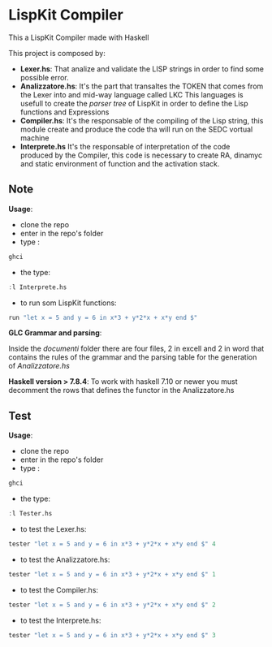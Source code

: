 # LispKit Compiler

This a LispKit Compiler made with Haskell

This project is composed by:

+ **Lexer.hs**:  That analize and validate the LISP strings in order to find some possible error.
+ **Analizzatore.hs**: It's the part that transaltes the TOKEN that comes from the Lexer into and mid-way language called LKC
                   This languages is usefull to create the *parser tree* of LispKit in order to define the Lisp functions and Expressions
+ **Compiler.hs**: It's the responsable of the compiling of the Lisp string, this module create and produce the code tha will run on the SEDC vortual machine
+ **Interprete.hs** It's the responsable of interpretation of the code produced by the Compiler, this code is necessary to create RA, dinamyc and static environment of function and the activation stack.


## Note

**Usage**: 

- clone the repo 
- enter in the repo's folder
- type :
```bash
ghci 
```
- the type:
```haskell
:l Interprete.hs 
```
- to run som LispKit functions:
```haskell
run "let x = 5 and y = 6 in x*3 + y*2*x + x*y end $" 
```
**GLC Grammar and parsing**:

Inside the *documenti* folder there are four files, 2 in excell and 2 in word that contains the rules of the grammar and the parsing table for the generation of *Analizzatore.hs*

**Haskell version > 7.8.4**:
To work with haskell 7.10 or newer you must decomment the rows that defines the functor in the Analizzatore.hs

## Test

**Usage**: 

- clone the repo 
- enter in the repo's folder
- type :
```bash
ghci 
```
- the type:
```haskell
:l Tester.hs 
```
- to test the Lexer.hs:
```haskell
tester "let x = 5 and y = 6 in x*3 + y*2*x + x*y end $" 4
```
- to test the Analizzatore.hs:
```haskell
tester "let x = 5 and y = 6 in x*3 + y*2*x + x*y end $" 1
```
- to test the Compiler.hs:
```haskell
tester "let x = 5 and y = 6 in x*3 + y*2*x + x*y end $" 2
```
- to test the Interprete.hs:
```haskell
tester "let x = 5 and y = 6 in x*3 + y*2*x + x*y end $" 3
```

